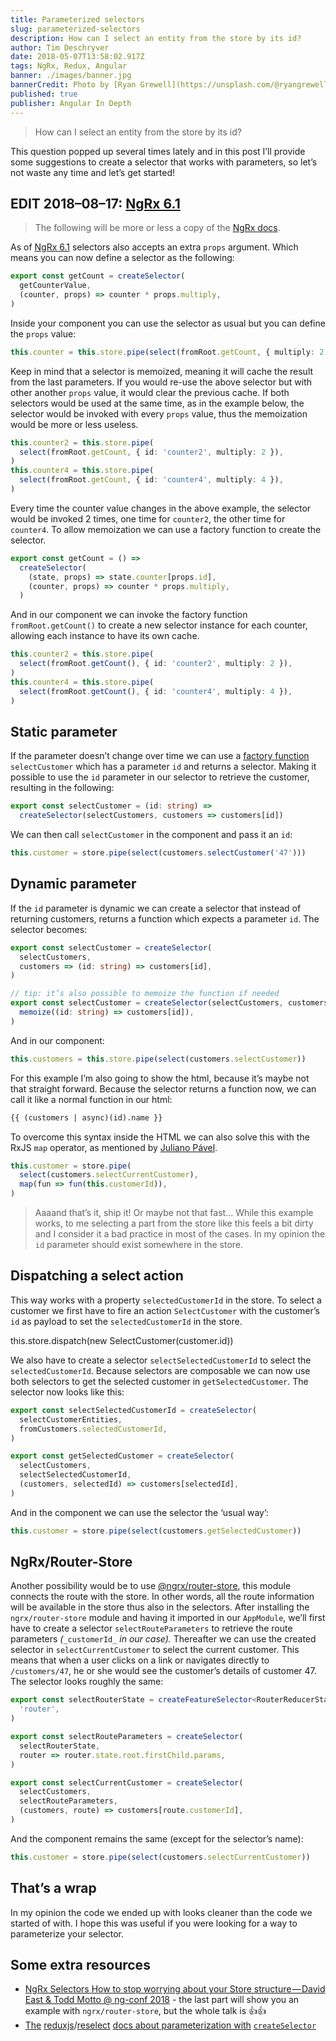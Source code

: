 ```yaml
---
title: Parameterized selectors
slug: parameterized-selectors
description: How can I select an entity from the store by its id?
author: Tim Deschryver
date: 2018-05-07T13:58:02.917Z
tags: NgRx, Redux, Angular
banner: ./images/banner.jpg
bannerCredit: Photo by [Ryan Grewell](https://unsplash.com/@ryangrewell) on [Unsplash](https://unsplash.com)
published: true
publisher: Angular In Depth
---
```


> How can I select an entity from the store by its id?

This question popped up several times lately and in this post I’ll provide some suggestions to create a selector that works with parameters, so let’s not waste any time and let’s get started!

## EDIT 2018–08–17: [NgRx 6.1](https://github.com/ngrx/platform/blob/master/CHANGELOG.md#610-2018-08-01)

> The following will be more or less a copy of the [NgRx docs](https://github.com/ngrx/platform/blob/master/docs/store/selectors.md#createselector-with-props).

As of [NgRx 6.1](https://github.com/ngrx/platform/blob/master/CHANGELOG.md#610-2018-08-01) selectors also accepts an extra `props` argument. Which means you can now define a selector as the following:

```ts
export const getCount = createSelector(
  getCounterValue,
  (counter, props) => counter * props.multiply,
)
```

Inside your component you can use the selector as usual but you can define the `props` value:

```ts
this.counter = this.store.pipe(select(fromRoot.getCount, { multiply: 2 }))
```

Keep in mind that a selector is memoized, meaning it will cache the result from the last parameters. If you would re-use the above selector but with other another `props` value, it would clear the previous cache. If both selectors would be used at the same time, as in the example below, the selector would be invoked with every `props` value, thus the memoization would be more or less useless.

```ts
this.counter2 = this.store.pipe(
  select(fromRoot.getCount, { id: 'counter2', multiply: 2 }),
)
this.counter4 = this.store.pipe(
  select(fromRoot.getCount, { id: 'counter4', multiply: 4 }),
)
```

Every time the counter value changes in the above example, the selector would be invoked 2 times, one time for `counter2`, the other time for `counter4`. To allow memoization we can use a factory function to create the selector.

```ts
export const getCount = () =>
  createSelector(
    (state, props) => state.counter[props.id],
    (counter, props) => counter * props.multiply,
  )
```

And in our component we can invoke the factory function `fromRoot.getCount()` to create a new selector instance for each counter, allowing each instance to have its own cache.

```ts
this.counter2 = this.store.pipe(
  select(fromRoot.getCount(), { id: 'counter2', multiply: 2 }),
)
this.counter4 = this.store.pipe(
  select(fromRoot.getCount(), { id: 'counter4', multiply: 4 }),
)
```

## Static parameter

If the parameter doesn’t change over time we can use a [factory function](https://medium.com/javascript-scene/javascript-factory-functions-with-es6-4d224591a8b1) `selectCustomer` which has a parameter `id` and returns a selector. Making it possible to use the `id` parameter in our selector to retrieve the customer, resulting in the following:

```ts
export const selectCustomer = (id: string) =>
  createSelector(selectCustomers, customers => customers[id])
```

We can then call `selectCustomer` in the component and pass it an `id`:

```ts
this.customer = store.pipe(select(customers.selectCustomer('47')))
```

## Dynamic parameter

If the `id` parameter is dynamic we can create a selector that instead of returning customers, returns a function which expects a parameter `id`. The selector becomes:

```ts
export const selectCustomer = createSelector(
  selectCustomers,
  customers => (id: string) => customers[id],
)

// tip: it’s also possible to memoize the function if needed
export const selectCustomer = createSelector(selectCustomers, customers =>
  memoize((id: string) => customers[id]),
)
```

And in our component:

```ts
this.customers = this.store.pipe(select(customers.selectCustomer))
```

For this example I’m also going to show the html, because it’s maybe not that straight forward. Because the selector returns a function now, we can call it like a normal function in our html:

```html
{{ (customers | async)(id).name }}
```

To overcome this syntax inside the HTML we can also solve this with the RxJS `map` operator, as mentioned by [Juliano Pável](https://medium.com/u/727c16f25ce2).

```ts
this.customer = store.pipe(
  select(customers.selectCurrentCustomer),
  map(fun => fun(this.customerId)),
)
```

> Aaaand that’s it, ship it! Or maybe not that fast… While this example works, to me selecting a part from the store like this feels a bit dirty and I consider it a bad practice in most of the cases. In my opinion the `id` parameter should exist somewhere in the store.

## Dispatching a select action

This way works with a property `selectedCustomerId` in the store. To select a customer we first have to fire an action `SelectCustomer` with the customer’s `id` as payload to set the `selectedCustomerId` in the store.

this.store.dispatch(new SelectCustomer(customer.id))

We also have to create a selector `selectSelectedCustomerId` to select the `selectedCustomerId`. Because selectors are composable we can now use both selectors to get the selected customer in `getSelectedCustomer`. The selector now looks like this:

```ts
export const selectSelectedCustomerId = createSelector(
  selectCustomerEntities,
  fromCustomers.selectedCustomerId,
)

export const getSelectedCustomer = createSelector(
  selectCustomers,
  selectSelectedCustomerId,
  (customers, selectedId) => customers[selectedId],
)
```

And in the component we can use the selector the ‘usual way’:

```ts
this.customer = store.pipe(select(customers.getSelectedCustomer))
```

## NgRx/Router-Store

Another possibility would be to use [@ngrx/router-store](https://github.com/ngrx/platform/blob/master/docs/router-store/README.md), this module connects the route with the store. In other words, all the route information will be available in the store thus also in the selectors. After installing the `ngrx/router-store` module and having it imported in our `AppModule`, we’ll first have to create a selector `selectRouteParameters` to retrieve the route parameters _(_`_customerId_` _in our case)._ Thereafter we can use the created selector in `selectCurrentCustomer` to select the current customer. This means that when a user clicks on a link or navigates directly to `/customers/47`, he or she would see the customer’s details of customer 47. The selector looks roughly the same:

```ts
export const selectRouterState = createFeatureSelector<RouterReducerState>(
  'router',
)

export const selectRouteParameters = createSelector(
  selectRouterState,
  router => router.state.root.firstChild.params,
)

export const selectCurrentCustomer = createSelector(
  selectCustomers,
  selectRouteParameters,
  (customers, route) => customers[route.customerId],
)
```

And the component remains the same (except for the selector’s name):

```ts
this.customer = store.pipe(select(customers.selectCurrentCustomer))
```

## That’s a wrap

In my opinion the code we ended up with looks cleaner than the code we started of with. I hope this was useful if you were looking for a way to parameterize your selector.

## Some extra resources

- [NgRx Selectors How to stop worrying about your Store structure — David East & Todd Motto @ ng-conf 2018](https://www.youtube.com/watch?v=Y4McLi9scfc) - the last part will show you an example with `ngrx/router-store`, but the whole talk is 👍👍
- [The](https://github.com/reduxjs/reselect/#q-how-do-i-create-a-selector-that-takes-an-argument) [reduxjs](https://github.com/reduxjs)/[reselect](https://github.com/reduxjs/reselect) [docs about parameterization with](https://github.com/reduxjs/reselect/#q-how-do-i-create-a-selector-that-takes-an-argument) [`createSelector`](https://github.com/reduxjs/reselect/#q-how-do-i-create-a-selector-that-takes-an-argument)
